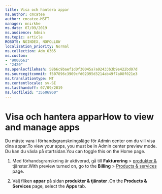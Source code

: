 ```yaml
---
title: Visa och hantera appar
ms.author: cmcatee
author: cmcatee-MSFT
manager: mnirkhe
ms.date: 07/09/2019
ms.audience: Admin
ms.topic: article
ROBOTS: NOINDEX, NOFOLLOW
localization_priority: Normal
ms.collection: Adm_O365
ms.custom:
- "9000561"
- "2420"
ms.openlocfilehash: 58b6c9baef1d0f30045a7a02433b3b9e422bd07d
ms.sourcegitcommit: f507896c3909cfd02395d3214ab49f7a08f021e3
ms.translationtype: MT
ms.contentlocale: sv-SE
ms.lasthandoff: 07/09/2019
ms.locfileid: "35606960"
---
```

# <a name="how-to-view-and-manage-apps"></a><span data-ttu-id="779aa-102">Visa och hantera appar</span><span class="sxs-lookup"><span data-stu-id="779aa-102">How to view and manage apps</span></span>

<span data-ttu-id="779aa-103">Du måste vara i förhandsgranskningsläge för Admin center om du vill visa dina appar.</span><span class="sxs-lookup"><span data-stu-id="779aa-103">To view your apps, you must be in Admin center preview mode.</span></span>  <span data-ttu-id="779aa-104">Du kan du växla på startsidan.</span><span class="sxs-lookup"><span data-stu-id="779aa-104">You can toggle this on the Home page.</span></span>  

1. <span data-ttu-id="779aa-105">Med förhandsgranskning är aktiverad, gå till **Fakturering** > [produkter &](https://go.microsoft.com/fwlink/p/?linkid=842054) tjänster.</span><span class="sxs-lookup"><span data-stu-id="779aa-105">With preview turned on, go to the **Billing** > [Products & services](https://go.microsoft.com/fwlink/p/?linkid=842054) page.</span></span>

2. <span data-ttu-id="779aa-106">Välj fliken **appar** på sidan **produkter & tjänster** .</span><span class="sxs-lookup"><span data-stu-id="779aa-106">On the **Products & Services** page, select the **Apps** tab.</span></span>